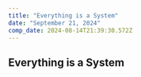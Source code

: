 ```yaml
---
title: "Everything is a System"
date: "September 21, 2024"
comp_date: 2024-08-14T21:39:30.572Z
---
```


## Everything is a System